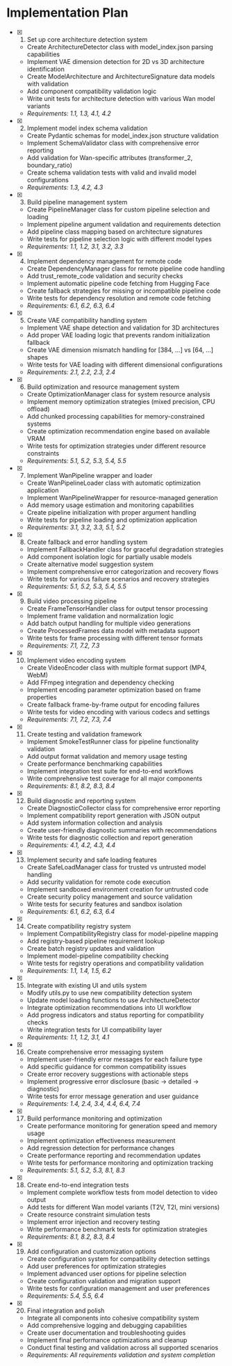 # Implementation Plan

- [x] 1. Set up core architecture detection system

  - Create ArchitectureDetector class with model_index.json parsing capabilities
  - Implement VAE dimension detection for 2D vs 3D architecture identification
  - Create ModelArchitecture and ArchitectureSignature data models with validation
  - Add component compatibility validation logic
  - Write unit tests for architecture detection with various Wan model variants
  - _Requirements: 1.1, 1.3, 4.1, 4.2_

- [x] 2. Implement model index schema validation

  - Create Pydantic schemas for model_index.json structure validation
  - Implement SchemaValidator class with comprehensive error reporting
  - Add validation for Wan-specific attributes (transformer_2, boundary_ratio)
  - Create schema validation tests with valid and invalid model configurations
  - _Requirements: 1.3, 4.2, 4.3_

- [x] 3. Build pipeline management system

  - Create PipelineManager class for custom pipeline selection and loading
  - Implement pipeline argument validation and requirements detection
  - Add pipeline class mapping based on architecture signatures
  - Write tests for pipeline selection logic with different model types
  - _Requirements: 1.1, 1.2, 3.1, 3.2, 3.3_

- [x] 4. Implement dependency management for remote code

  - Create DependencyManager class for remote pipeline code handling
  - Add trust_remote_code validation and security checks
  - Implement automatic pipeline code fetching from Hugging Face
  - Create fallback strategies for missing or incompatible pipeline code
  - Write tests for dependency resolution and remote code fetching
  - _Requirements: 6.1, 6.2, 6.3, 6.4_

- [x] 5. Create VAE compatibility handling system

  - Implement VAE shape detection and validation for 3D architectures
  - Add proper VAE loading logic that prevents random initialization fallback
  - Create VAE dimension mismatch handling for [384, ...] vs [64, ...] shapes
  - Write tests for VAE loading with different dimensional configurations
  - _Requirements: 2.1, 2.2, 2.3, 2.4_

- [x] 6. Build optimization and resource management system

  - Create OptimizationManager class for system resource analysis
  - Implement memory optimization strategies (mixed precision, CPU offload)
  - Add chunked processing capabilities for memory-constrained systems
  - Create optimization recommendation engine based on available VRAM
  - Write tests for optimization strategies under different resource constraints
  - _Requirements: 5.1, 5.2, 5.3, 5.4, 5.5_

- [x] 7. Implement WanPipeline wrapper and loader

  - Create WanPipelineLoader class with automatic optimization application
  - Implement WanPipelineWrapper for resource-managed generation
  - Add memory usage estimation and monitoring capabilities
  - Create pipeline initialization with proper argument handling
  - Write tests for pipeline loading and optimization application
  - _Requirements: 3.1, 3.2, 3.3, 5.1, 5.2_

- [x] 8. Create fallback and error handling system

  - Implement FallbackHandler class for graceful degradation strategies
  - Add component isolation logic for partially usable models
  - Create alternative model suggestion system
  - Implement comprehensive error categorization and recovery flows
  - Write tests for various failure scenarios and recovery strategies
  - _Requirements: 5.1, 5.2, 5.3, 5.4, 5.5_

- [x] 9. Build video processing pipeline

  - Create FrameTensorHandler class for output tensor processing
  - Implement frame validation and normalization logic
  - Add batch output handling for multiple video generations
  - Create ProcessedFrames data model with metadata support
  - Write tests for frame processing with different tensor formats
  - _Requirements: 7.1, 7.2, 7.3_

- [x] 10. Implement video encoding system

  - Create VideoEncoder class with multiple format support (MP4, WebM)
  - Add FFmpeg integration and dependency checking
  - Implement encoding parameter optimization based on frame properties
  - Create fallback frame-by-frame output for encoding failures
  - Write tests for video encoding with various codecs and settings
  - _Requirements: 7.1, 7.2, 7.3, 7.4_

- [x] 11. Create testing and validation framework

  - Implement SmokeTestRunner class for pipeline functionality validation
  - Add output format validation and memory usage testing
  - Create performance benchmarking capabilities
  - Implement integration test suite for end-to-end workflows
  - Write comprehensive test coverage for all major components
  - _Requirements: 8.1, 8.2, 8.3, 8.4_

- [x] 12. Build diagnostic and reporting system

  - Create DiagnosticCollector class for comprehensive error reporting
  - Implement compatibility report generation with JSON output
  - Add system information collection and analysis
  - Create user-friendly diagnostic summaries with recommendations
  - Write tests for diagnostic collection and report generation
  - _Requirements: 4.1, 4.2, 4.3, 4.4_

- [x] 13. Implement security and safe loading features

  - Create SafeLoadManager class for trusted vs untrusted model handling
  - Add security validation for remote code execution
  - Implement sandboxed environment creation for untrusted code
  - Create security policy management and source validation
  - Write tests for security features and sandbox isolation
  - _Requirements: 6.1, 6.2, 6.3, 6.4_

- [x] 14. Create compatibility registry system

  - Implement CompatibilityRegistry class for model-pipeline mapping
  - Add registry-based pipeline requirement lookup
  - Create batch registry updates and validation
  - Implement model-pipeline compatibility checking
  - Write tests for registry operations and compatibility validation
  - _Requirements: 1.1, 1.4, 1.5, 6.2_

- [x] 15. Integrate with existing UI and utils system

  - Modify utils.py to use new compatibility detection system
  - Update model loading functions to use ArchitectureDetector
  - Integrate optimization recommendations into UI workflow
  - Add progress indicators and status reporting for compatibility checks
  - Write integration tests for UI compatibility layer
  - _Requirements: 1.1, 1.2, 3.1, 4.1_

- [x] 16. Create comprehensive error messaging system

  - Implement user-friendly error messages for each failure type
  - Add specific guidance for common compatibility issues
  - Create error recovery suggestions with actionable steps
  - Implement progressive error disclosure (basic → detailed → diagnostic)
  - Write tests for error message generation and user guidance
  - _Requirements: 1.4, 2.4, 3.4, 4.4, 6.4, 7.4_

- [x] 17. Build performance monitoring and optimization

  - Create performance monitoring for generation speed and memory usage
  - Implement optimization effectiveness measurement
  - Add regression detection for performance changes
  - Create performance reporting and recommendation updates
  - Write tests for performance monitoring and optimization tracking
  - _Requirements: 5.1, 5.2, 5.3, 8.1, 8.3_

- [x] 18. Create end-to-end integration tests

  - Implement complete workflow tests from model detection to video output
  - Add tests for different Wan model variants (T2V, T2I, mini versions)
  - Create resource constraint simulation tests
  - Implement error injection and recovery testing
  - Write performance benchmark tests for optimization strategies
  - _Requirements: 8.1, 8.2, 8.3, 8.4_

- [x] 19. Add configuration and customization options

  - Create configuration system for compatibility detection settings
  - Add user preferences for optimization strategies
  - Implement advanced user options for pipeline selection
  - Create configuration validation and migration support
  - Write tests for configuration management and user preferences
  - _Requirements: 5.4, 5.5, 6.4_

- [x] 20. Final integration and polish

  - Integrate all components into cohesive compatibility system
  - Add comprehensive logging and debugging capabilities
  - Create user documentation and troubleshooting guides
  - Implement final performance optimizations and cleanup
  - Conduct final testing and validation across all supported scenarios
  - _Requirements: All requirements validation and system completion_
